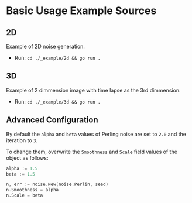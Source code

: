 # Basic Usage Example Sources

## 2D

Example of 2D noise generation.

- Run: `cd ./_example/2d && go run .`

## 3D

Example of 2 dimmension image with time lapse as the 3rd dimmension.

- Run: `cd ./_example/3d && go run .`

## Advanced Configuration

By default the `alpha` and `beta` values of Perling noise are set to `2.0` and the iteration to `3`.

To change them, overwrite the `Smoothness` and `Scale` field values of the object as follows:

```go
alpha := 1.5
beta := 1.5

n, err := noise.New(noise.Perlin, seed)
n.Smoothness = alpha
n.Scale = beta
```

